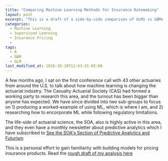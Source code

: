 ```yaml
---
title: "Comparing Machine Learning Methods for Insurance Ratemaking"
layout: post
excerpt: "This is a draft of a side-by-side comparison of GLMs vs GBMs and other ML techniques for pricing insurance"
categories:
  - Machine Learning
  - Supervised Learning
  - Insurance Pricing
  - 
tags:
  - R
  - GBM
  - GLM
last_modified_at: 2018-10-10T12:43:31-05:00
---
```


A few months ago, I sat on the first conference call with 43 other actuaries from around the U.S. to talk about how machine learning is changing the actuarial industry.  The Casualty Actuarial Society (CAS) had formed a working party to research this area, and the turnout has been bigger than anyone has expected.  We have since divided into two sub-groups to focus on 1) producing a worked-example of using ML, which is where I am, and 2) researching how to encorporate ML while following regulatory limitations.

The life-side of actuarial science, the SOA, also is highly active in this area, and they even have a monthly newsletter about predictive analytics which I have subscribed to [See the SOA's Section of Predictive Analytics and Futurism](https://www.google.com/search?q=soa+predictive+anlaytics+and+futurism&rlz=1C1GGRV_enUS786US786&oq=soa+predictive+anlaytics+and+futurism&aqs=chrome..69i57j0.5077j0j7&sourceid=chrome&ie=UTF-8)

This is a personal effort to gain familiarity with building models for pricing insurance products.  Read the [rough draft of my analysis here](http://nbviewer.jupyter.org/github/sdcastillo/ML-for-Insurance-Ratemaking/blob/master/comparing_machine_learning_models_for_insurance_ratemaking.pdf)




